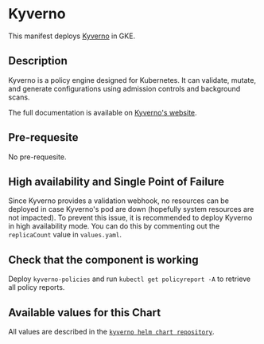 # Kyverno

This manifest deploys [Kyverno](https://github.com/kyverno/kyverno) in GKE.

## Description

Kyverno is a policy engine designed for Kubernetes. It can validate, mutate, and generate configurations using admission controls and background scans.

The full documentation is available on [Kyverno's website](https://kyverno.io/docs/).

## Pre-requesite

No pre-requesite.

## High availability and Single Point of Failure

Since Kyverno provides a validation webhook, no resources can be deployed in case Kyverno's pod are down (hopefully system resources are not impacted). To prevent this issue, it is recommended to deploy Kyverno in high availability mode. You can do this by commenting out the `replicaCount` value in `values.yaml`.

## Check that the component is working

Deploy `kyverno-policies` and run `kubectl get policyreport -A` to retrieve all policy reports.

## Available values for this Chart

All values are described in the [`kyverno helm chart repository`](https://github.com/kyverno/kyverno/tree/main/charts/kyverno/values.yaml).

